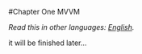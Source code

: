 #Chapter One MVVM

*Read this in other languages: [English](01_mvvm.zh-cn.md).*


it will be finished later...